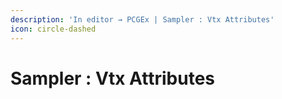 ```yaml
---
description: 'In editor → PCGEx | Sampler : Vtx Attributes'
icon: circle-dashed
---
```


# Sampler : Vtx Attributes

